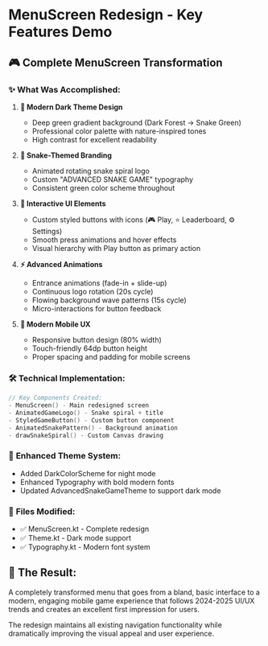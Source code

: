 # MenuScreen Redesign - Key Features Demo

## 🎮 Complete MenuScreen Transformation

### ✨ **What Was Accomplished:**

1. **🎨 Modern Dark Theme Design**
   - Deep green gradient background (Dark Forest → Snake Green)
   - Professional color palette with nature-inspired tones
   - High contrast for excellent readability

2. **🐍 Snake-Themed Branding**
   - Animated rotating snake spiral logo
   - Custom "ADVANCED SNAKE GAME" typography
   - Consistent green color scheme throughout

3. **🎯 Interactive UI Elements**
   - Custom styled buttons with icons (🎮 Play, ⭐ Leaderboard, ⚙️ Settings)
   - Smooth press animations and hover effects
   - Visual hierarchy with Play button as primary action

4. **⚡ Advanced Animations**
   - Entrance animations (fade-in + slide-up)
   - Continuous logo rotation (20s cycle)
   - Flowing background wave patterns (15s cycle)
   - Micro-interactions for button feedback

5. **📱 Modern Mobile UX**
   - Responsive button design (80% width)
   - Touch-friendly 64dp button height
   - Proper spacing and padding for mobile screens

### 🛠️ **Technical Implementation:**

```kotlin
// Key Components Created:
- MenuScreen() - Main redesigned screen
- AnimatedGameLogo() - Snake spiral + title
- StyledGameButton() - Custom button component
- AnimatedSnakePattern() - Background animation
- drawSnakeSpiral() - Custom Canvas drawing
```

### 🎨 **Enhanced Theme System:**
- Added DarkColorScheme for night mode
- Enhanced Typography with bold modern fonts
- Updated AdvancedSnakeGameTheme to support dark mode

### 🔧 **Files Modified:**
- ✅ MenuScreen.kt - Complete redesign
- ✅ Theme.kt - Dark mode support
- ✅ Typography.kt - Modern font system

## 🚀 **The Result:**
A completely transformed menu that goes from a bland, basic interface to a modern, engaging mobile game experience that follows 2024-2025 UI/UX trends and creates an excellent first impression for users.

The redesign maintains all existing navigation functionality while dramatically improving the visual appeal and user experience.